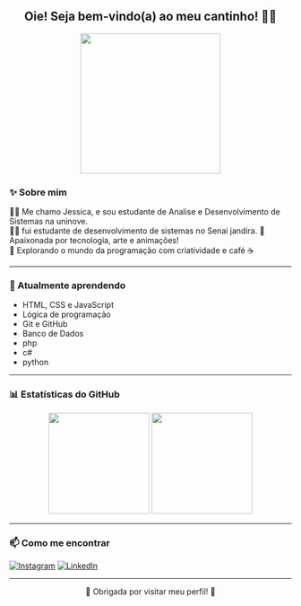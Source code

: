<h2 align="center">Oie! Seja bem-vindo(a) ao meu cantinho! 🧸🌼</h2>

<p align="center">
  <img src="https://media.giphy.com/media/VbnUQpnihPSIgIXuZv/giphy.gif" width="250" />
</p>

### ✨ Sobre mim

👩‍💻 Me chamo Jessica, e sou estudante de Analise e Desenvolvimento de Sistemas na uninove.  
👩‍💻 fui estudante de desenvolvimento de sistemas no Senai jandira.
🎯 Apaixonada por tecnologia, arte e animações!  
🎨 Explorando o mundo da programação com criatividade e café ☕  

---

### 🌱 Atualmente aprendendo

- HTML, CSS e JavaScript
- Lógica de programação
- Git e GitHub
- Banco de Dados
- php
- c#
- python

---

### 📊 Estatísticas do GitHub

<p align="center">
  <img height="180em" src="https://github-readme-stats.vercel.app/api?username=jeca16&show_icons=true&theme=tokyonight&hide_border=true"/>
  <img height="180em" src="https://github-readme-stats.vercel.app/api/top-langs/?username=jeca16&layout=compact&theme=tokyonight&hide_border=true"/>
</p>

---

### 📫 Como me encontrar

[![Instagram](https://img.shields.io/badge/Instagram-%23E4405F.svg?style=for-the-badge&logo=Instagram&logoColor=white)](https://instagram.com/jess_p.s)
[![LinkedIn](https://img.shields.io/badge/LinkedIn-%230077B5.svg?style=for-the-badge&logo=linkedin&logoColor=white)](https://linkedin.com/in/jessica-pereira)


---

<p align="center">
  💖 Obrigada por visitar meu perfil! 💖
</p>
